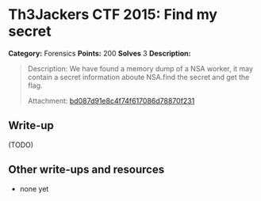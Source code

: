 # Th3Jackers CTF 2015: Find my secret

**Category:** Forensics
**Points:** 200
**Solves** 3
**Description:**

>Description: We have found a memory dump of a NSA worker, it may contain a secret information aboute NSA.find the secret and get the flag.
> 
> Attachment: [bd087d91e8c4f74f617086d78870f231](https://mega.nz/#!mEl1zDwL)

## Write-up

(TODO)

## Other write-ups and resources

* none yet
